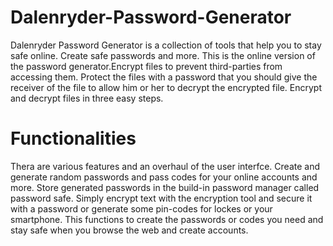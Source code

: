 # Dalenryder-Password-Generator
Dalenryder Password Generator is a collection of tools that help you to stay safe online. Create safe passwords and more. This is the online version of the password generator.Encrypt files to prevent third-parties from accessing them. Protect the files with a password that you should give the receiver of the file to allow him or her to decrypt the encrypted file. Encrypt and decrypt files in three easy steps.
# Functionalities
Thera are various features and an overhaul of the user interfce. Create and generate random passwords and pass codes for your online accounts and more. Store generated passwords in the build-in password manager called password safe. Simply encrypt text with the encryption tool and secure it with a password or generate some pin-codes for lockes or your smartphone. This functions to create the passwords or codes you need and stay safe when you browse the web and create accounts.

